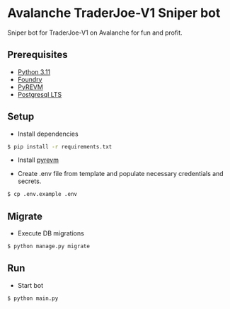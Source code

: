 # Avalanche TraderJoe-V1 Sniper bot
Sniper bot for TraderJoe-V1 on Avalanche for fun and profit.

## Prerequisites

- [Python 3.11](https://www.python.org/downloads/release/python-3110/)
- [Foundry](https://book.getfoundry.sh/getting-started/installation)
- [PyREVM](https://github.com/0xbarchitect/pyrevm)
- [Postgresql LTS](https://hub.docker.com/_/postgres)

## Setup

- Install dependencies
```bash
$ pip install -r requirements.txt
```

- Install [pyrevm](./pyrevm/README.md)

- Create .env file from template and populate necessary credentials and secrets.
```bash
$ cp .env.example .env
```

## Migrate 

- Execute DB migrations
```bash
$ python manage.py migrate
```

## Run

- Start bot
```bash
$ python main.py
```